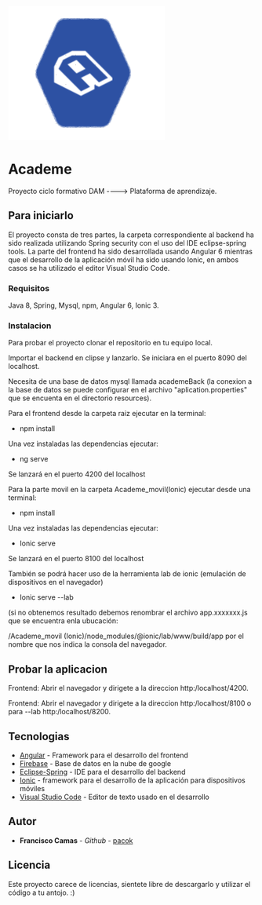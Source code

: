 ![Alt text](https://github.com/pacok/Academe/blob/master/Academe/src/assets/img/logo20.png) 


# Academe
Proyecto ciclo formativo DAM ----> Plataforma de aprendizaje.

## Para iniciarlo

El proyecto consta de tres partes, la carpeta correspondiente al backend ha sido realizada utilizando Spring security con el uso del IDE eclipse-spring tools. La parte del frontend ha sido desarrollada usando Angular 6 mientras que el desarrollo de la aplicación móvil ha sido usando Ionic, en ambos casos se ha utilizado el editor Visual Studio Code.

### Requisitos

Java 8, Spring, Mysql, npm, Angular 6, Ionic 3.

### Instalacion

Para probar el proyecto clonar el repositorio en tu equipo local.

Importar el backend en clipse y lanzarlo. Se iniciara en el puerto 8090 del localhost.

Necesita de una base de datos mysql llamada academeBack (la conexion a la base de datos se puede configurar en el archivo "aplication.properties" que se encuenta en el directorio resources).

Para el frontend desde la carpeta raiz ejecutar en la terminal:

* npm install

Una vez instaladas las dependencias ejecutar:

* ng serve

Se lanzará en el puerto 4200 del localhost

Para la parte movil en la carpeta Academe_movil(Ionic) ejecutar desde una terminal:

* npm install

Una vez instaladas las dependencias ejecutar:

* Ionic serve

Se lanzará en el puerto 8100 del localhost

También se podrá hacer uso de la herramienta lab de ionic (emulación de dispositivos en el navegador)

* Ionic serve --lab

(si no obtenemos resultado debemos renombrar el archivo app.xxxxxxx.js que se encuentra enla ubucación:

/Academe_movil (Ionic)/node_modules/@ionic/lab/www/build/app por el nombre que nos indica la consola del navegador.

## Probar la aplicacion

Frontend: Abrir el navegador y dirigete a la direccion http:/localhost/4200.

Frontend: Abrir el navegador y dirigete a la direccion http:/localhost/8100 o para --lab http:/localhost/8200.

## Tecnologias

* [Angular](https://angular.io/) - Framework para el desarrollo del frontend
* [Firebase](https://firebase.google.com/) - Base de datos en la nube de google
* [Eclipse-Spring](https://spring.io/tools) - IDE para el desarrollo del backend
* [Ionic](https://ionicframework.com/) - framework para el desarrollo de la aplicación para dispositivos móviles
* [Visual Studio Code](https://code.visualstudio.com/) - Editor de texto usado en el desarrollo

## Autor

* **Francisco Camas** - *Github* - [pacok](https://github.com/pacok)

## Licencia
Este proyecto carece de licencias, sientete libre de descargarlo y utilizar el código a tu antojo. :)

